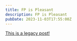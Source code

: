 ```yaml
---
title: FP is Pleasant
description: FP is Pleasant
pubDate: 2023-11-03T17:55:00Z
---
```


[This is a legacy post!](https://old.tjbai.com/-NiLJljzza7Ff974t3Nx)
